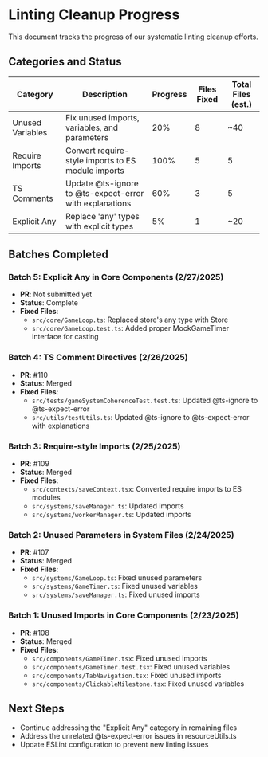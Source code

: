 # Linting Cleanup Progress

This document tracks the progress of our systematic linting cleanup efforts.

## Categories and Status

| Category | Description | Progress | Files Fixed | Total Files (est.) |
|---------|-------------|----------|------------|-------------------|
| Unused Variables | Fix unused imports, variables, and parameters | 20% | 8 | ~40 |
| Require Imports | Convert require-style imports to ES module imports | 100% | 5 | 5 |
| TS Comments | Update @ts-ignore to @ts-expect-error with explanations | 60% | 3 | 5 |
| Explicit Any | Replace 'any' types with explicit types | 5% | 1 | ~20 |

## Batches Completed

### Batch 5: Explicit Any in Core Components (2/27/2025)
- **PR**: Not submitted yet
- **Status**: Complete
- **Fixed Files**:
  - `src/core/GameLoop.ts`: Replaced store's any type with Store<RootState>
  - `src/core/GameLoop.test.ts`: Added proper MockGameTimer interface for casting

### Batch 4: TS Comment Directives (2/26/2025)
- **PR**: #110
- **Status**: Merged
- **Fixed Files**:
  - `src/tests/gameSystemCoherenceTest.test.ts`: Updated @ts-ignore to @ts-expect-error
  - `src/utils/testUtils.ts`: Updated @ts-ignore to @ts-expect-error with explanations

### Batch 3: Require-style Imports (2/25/2025)
- **PR**: #109
- **Status**: Merged
- **Fixed Files**:
  - `src/contexts/saveContext.tsx`: Converted require imports to ES modules
  - `src/systems/saveManager.ts`: Updated imports
  - `src/systems/workerManager.ts`: Updated imports

### Batch 2: Unused Parameters in System Files (2/24/2025)
- **PR**: #107
- **Status**: Merged
- **Fixed Files**:
  - `src/systems/GameLoop.ts`: Fixed unused parameters
  - `src/systems/GameTimer.ts`: Fixed unused variables
  - `src/systems/saveManager.ts`: Fixed unused imports

### Batch 1: Unused Imports in Core Components (2/23/2025)
- **PR**: #108
- **Status**: Merged
- **Fixed Files**:
  - `src/components/GameTimer.tsx`: Fixed unused imports
  - `src/components/GameTimer.test.tsx`: Fixed unused variables
  - `src/components/TabNavigation.tsx`: Fixed unused imports
  - `src/components/ClickableMilestone.tsx`: Fixed unused variables

## Next Steps

- Continue addressing the "Explicit Any" category in remaining files
- Address the unrelated @ts-expect-error issues in resourceUtils.ts
- Update ESLint configuration to prevent new linting issues